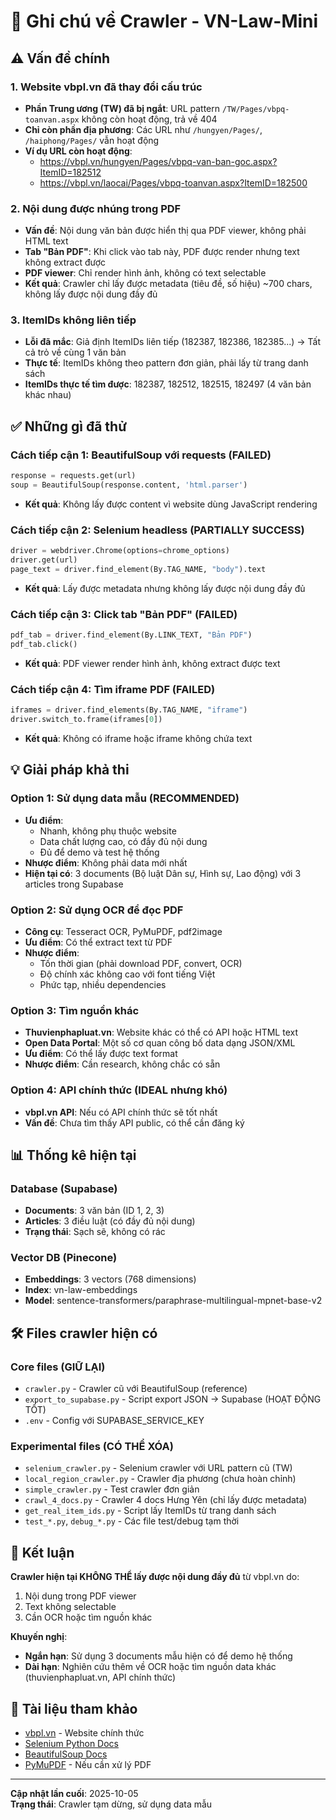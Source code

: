 # 📝 Ghi chú về Crawler - VN-Law-Mini

## ⚠️ Vấn đề chính

### 1. Website vbpl.vn đã thay đổi cấu trúc

-   **Phần Trung ương (TW) đã bị ngắt**: URL pattern `/TW/Pages/vbpq-toanvan.aspx` không còn hoạt động, trả về 404
-   **Chỉ còn phần địa phương**: Các URL như `/hungyen/Pages/`, `/haiphong/Pages/` vẫn hoạt động
-   **Ví dụ URL còn hoạt động**:
    -   https://vbpl.vn/hungyen/Pages/vbpq-van-ban-goc.aspx?ItemID=182512
    -   https://vbpl.vn/laocai/Pages/vbpq-toanvan.aspx?ItemID=182500

### 2. Nội dung được nhúng trong PDF

-   **Vấn đề**: Nội dung văn bản được hiển thị qua PDF viewer, không phải HTML text
-   **Tab "Bản PDF"**: Khi click vào tab này, PDF được render nhưng text không extract được
-   **PDF viewer**: Chỉ render hình ảnh, không có text selectable
-   **Kết quả**: Crawler chỉ lấy được metadata (tiêu đề, số hiệu) ~700 chars, không lấy được nội dung đầy đủ

### 3. ItemIDs không liên tiếp

-   **Lỗi đã mắc**: Giả định ItemIDs liên tiếp (182387, 182386, 182385...) → Tất cả trỏ về cùng 1 văn bản
-   **Thực tế**: ItemIDs không theo pattern đơn giản, phải lấy từ trang danh sách
-   **ItemIDs thực tế tìm được**: 182387, 182512, 182515, 182497 (4 văn bản khác nhau)

## ✅ Những gì đã thử

### Cách tiếp cận 1: BeautifulSoup với requests (FAILED)

```python
response = requests.get(url)
soup = BeautifulSoup(response.content, 'html.parser')
```

-   **Kết quả**: Không lấy được content vì website dùng JavaScript rendering

### Cách tiếp cận 2: Selenium headless (PARTIALLY SUCCESS)

```python
driver = webdriver.Chrome(options=chrome_options)
driver.get(url)
page_text = driver.find_element(By.TAG_NAME, "body").text
```

-   **Kết quả**: Lấy được metadata nhưng không lấy được nội dung đầy đủ

### Cách tiếp cận 3: Click tab "Bản PDF" (FAILED)

```python
pdf_tab = driver.find_element(By.LINK_TEXT, "Bản PDF")
pdf_tab.click()
```

-   **Kết quả**: PDF viewer render hình ảnh, không extract được text

### Cách tiếp cận 4: Tìm iframe PDF (FAILED)

```python
iframes = driver.find_elements(By.TAG_NAME, "iframe")
driver.switch_to.frame(iframes[0])
```

-   **Kết quả**: Không có iframe hoặc iframe không chứa text

## 💡 Giải pháp khả thi

### Option 1: Sử dụng data mẫu (RECOMMENDED)

-   **Ưu điểm**:
    -   Nhanh, không phụ thuộc website
    -   Data chất lượng cao, có đầy đủ nội dung
    -   Đủ để demo và test hệ thống
-   **Nhược điểm**: Không phải data mới nhất
-   **Hiện tại có**: 3 documents (Bộ luật Dân sự, Hình sự, Lao động) với 3 articles trong Supabase

### Option 2: Sử dụng OCR để đọc PDF

-   **Công cụ**: Tesseract OCR, PyMuPDF, pdf2image
-   **Ưu điểm**: Có thể extract text từ PDF
-   **Nhược điểm**:
    -   Tốn thời gian (phải download PDF, convert, OCR)
    -   Độ chính xác không cao với font tiếng Việt
    -   Phức tạp, nhiều dependencies

### Option 3: Tìm nguồn khác

-   **Thuvienphapluat.vn**: Website khác có thể có API hoặc HTML text
-   **Open Data Portal**: Một số cơ quan công bố data dạng JSON/XML
-   **Ưu điểm**: Có thể lấy được text format
-   **Nhược điểm**: Cần research, không chắc có sẵn

### Option 4: API chính thức (IDEAL nhưng khó)

-   **vbpl.vn API**: Nếu có API chính thức sẽ tốt nhất
-   **Vấn đề**: Chưa tìm thấy API public, có thể cần đăng ký

## 📊 Thống kê hiện tại

### Database (Supabase)

-   **Documents**: 3 văn bản (ID 1, 2, 3)
-   **Articles**: 3 điều luật (có đầy đủ nội dung)
-   **Trạng thái**: Sạch sẽ, không có rác

### Vector DB (Pinecone)

-   **Embeddings**: 3 vectors (768 dimensions)
-   **Index**: vn-law-embeddings
-   **Model**: sentence-transformers/paraphrase-multilingual-mpnet-base-v2

## 🛠️ Files crawler hiện có

### Core files (GIỮ LẠI)

-   `crawler.py` - Crawler cũ với BeautifulSoup (reference)
-   `export_to_supabase.py` - Script export JSON → Supabase (HOẠT ĐỘNG TỐT)
-   `.env` - Config với SUPABASE_SERVICE_KEY

### Experimental files (CÓ THỂ XÓA)

-   `selenium_crawler.py` - Selenium crawler với URL pattern cũ (TW)
-   `local_region_crawler.py` - Crawler địa phương (chưa hoàn chỉnh)
-   `simple_crawler.py` - Test crawler đơn giản
-   `crawl_4_docs.py` - Crawler 4 docs Hưng Yên (chỉ lấy được metadata)
-   `get_real_item_ids.py` - Script lấy ItemIDs từ trang danh sách
-   `test_*.py`, `debug_*.py` - Các file test/debug tạm thời

## 📝 Kết luận

**Crawler hiện tại KHÔNG THỂ lấy được nội dung đầy đủ** từ vbpl.vn do:

1. Nội dung trong PDF viewer
2. Text không selectable
3. Cần OCR hoặc tìm nguồn khác

**Khuyến nghị**:

-   **Ngắn hạn**: Sử dụng 3 documents mẫu hiện có để demo hệ thống
-   **Dài hạn**: Nghiên cứu thêm về OCR hoặc tìm nguồn data khác (thuvienphapluat.vn, API chính thức)

## 🔗 Tài liệu tham khảo

-   [vbpl.vn](https://vbpl.vn/) - Website chính thức
-   [Selenium Python Docs](https://selenium-python.readthedocs.io/)
-   [BeautifulSoup Docs](https://www.crummy.com/software/BeautifulSoup/bs4/doc/)
-   [PyMuPDF](https://pymupdf.readthedocs.io/) - Nếu cần xử lý PDF

---

**Cập nhật lần cuối**: 2025-10-05  
**Trạng thái**: Crawler tạm dừng, sử dụng data mẫu
